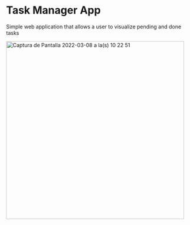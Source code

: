 # Task Manager App
Simple web application that allows a user to visualize pending and done tasks


<img width="482" alt="Captura de Pantalla 2022-03-08 a la(s) 10 22 51" src="https://user-images.githubusercontent.com/57450093/157280878-42ab6e81-b5dd-4737-922a-b536e7d7589c.png">
